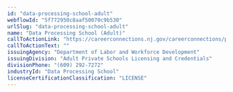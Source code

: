 ```yaml
---
id: "data-processing-school-adult"
webflowId: "5f772950c8aaf50070c9b530"
urlSlug: "data-processing-school-adult"
name: "Data Processing School (Adult)"
callToActionLink: "https://careerconnections.nj.gov/careerconnections/prepare/skills/training/training_and_education_opportunities.shtml"
callToActionText: ""
issuingAgency: "Department of Labor and Workforce Development"
issuingDivision: "Adult Private Schools Licensing and Credentials"
divisionPhone: "(609) 292-7272"
industryId: "Data Processing School"
licenseCertificationClassification: "LICENSE"
---
```

